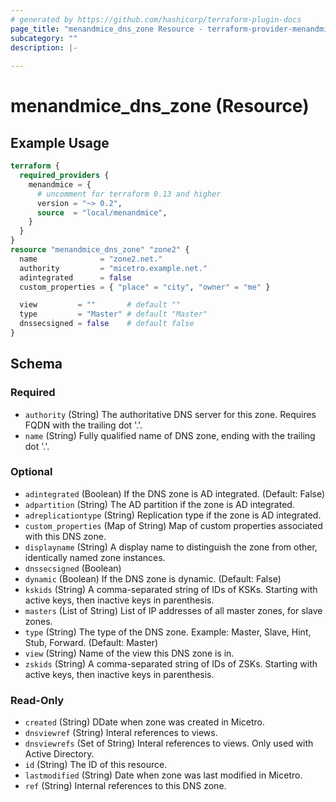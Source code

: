 ```yaml
---
# generated by https://github.com/hashicorp/terraform-plugin-docs
page_title: "menandmice_dns_zone Resource - terraform-provider-menandmice"
subcategory: ""
description: |-
  
---
```


# menandmice_dns_zone (Resource)



## Example Usage

```terraform
terraform {
  required_providers {
    menandmice = {
      # uncomment for terraform 0.13 and higher
      version = "~> 0.2",
      source  = "local/menandmice",
    }
  }
}
resource "menandmice_dns_zone" "zone2" {
  name              = "zone2.net."
  authority         = "micetro.example.net."
  adintegrated      = false
  custom_properties = { "place" = "city", "owner" = "me" }

  view         = ""       # default ""
  type         = "Master" # default "Master"
  dnssecsigned = false    # default false
}
```

<!-- schema generated by tfplugindocs -->
## Schema

### Required

- `authority` (String) The authoritative DNS server for this zone. Requires FQDN with the trailing dot '.'.
- `name` (String) Fully qualified name of DNS zone, ending with the trailing dot '.'.

### Optional

- `adintegrated` (Boolean) If the DNS zone is AD integrated. (Default: False)
- `adpartition` (String) The AD partition if the zone is AD integrated.
- `adreplicationtype` (String) Replication type if the zone is AD integrated.
- `custom_properties` (Map of String) Map of custom properties associated with this DNS zone.
- `displayname` (String) A display name to distinguish the zone from other, identically named zone instances.
- `dnssecsigned` (Boolean)
- `dynamic` (Boolean) If the DNS zone is dynamic. (Default: False)
- `kskids` (String) A comma-separated string of IDs of KSKs. Starting with active keys, then inactive keys in parenthesis.
- `masters` (List of String) List of IP addresses of all master zones, for slave zones.
- `type` (String) The type of the DNS zone. Example: Master, Slave, Hint, Stub, Forward. (Default: Master)
- `view` (String) Name of the view this DNS zone is in.
- `zskids` (String) A comma-separated string of IDs of ZSKs. Starting with active keys, then inactive keys in parenthesis.

### Read-Only

- `created` (String) DDate when zone was created in Micetro.
- `dnsviewref` (String) Interal references to views.
- `dnsviewrefs` (Set of String) Interal references to views. Only used with Active Directory.
- `id` (String) The ID of this resource.
- `lastmodified` (String) Date when zone was last modified in Micetro.
- `ref` (String) Internal references to this DNS zone.


